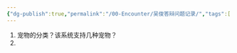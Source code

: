 ```yaml
---
{"dg-publish":true,"permalink":"/00-Encounter/吴俊答辩问题记录/","tags":["personal/blog"]}
---
```


1. 宠物的分类？该系统支持几种宠物？
2. 
